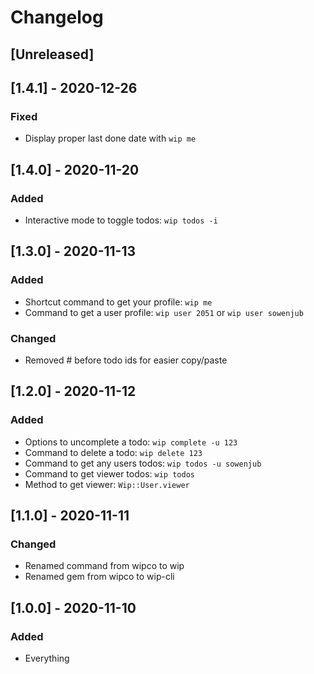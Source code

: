 # Changelog

## [Unreleased]

## [1.4.1] - 2020-12-26

### Fixed

- Display proper last done date with `wip me`

## [1.4.0] - 2020-11-20

### Added

- Interactive mode to toggle todos: `wip todos -i`

## [1.3.0] - 2020-11-13

### Added

- Shortcut command to get your profile: `wip me`
- Command to get a user profile: `wip user 2051` or `wip user sowenjub`

### Changed

- Removed # before todo ids for easier copy/paste

## [1.2.0] - 2020-11-12

### Added

- Options to uncomplete a todo: `wip complete -u 123 `
- Command to delete a todo: `wip delete 123`
- Command to get any users todos: `wip todos -u sowenjub`
- Command to get viewer todos: `wip todos`
- Method to get viewer: `Wip::User.viewer`

## [1.1.0] - 2020-11-11

### Changed

- Renamed command from wipco to wip
- Renamed gem from wipco to wip-cli

## [1.0.0] - 2020-11-10

### Added

- Everything

